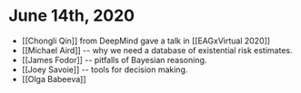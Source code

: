 # June 14th, 2020
- [[Chongli Qin]] from DeepMind gave a talk in [[EAGxVirtual 2020]]
- [[Michael Aird]] -- why we need a database of existential risk estimates.
- [[James Fodor]] -- pitfalls of Bayesian reasoning.
- [[Joey Savoie]] -- tools for decision making.
- [[Olga Babeeva]]
